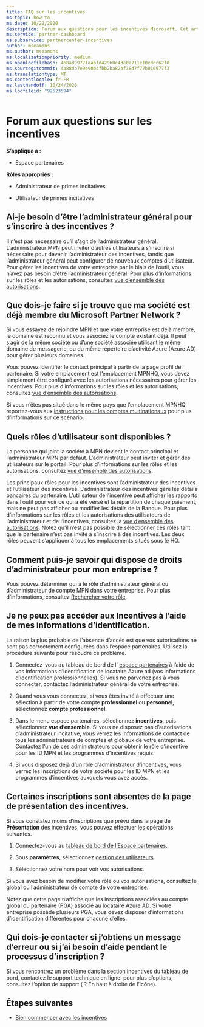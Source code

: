 ```yaml
---
title: FAQ sur les incentives
ms.topic: how-to
ms.date: 10/22/2020
description: Forum aux questions pour les incentives Microsoft. Cet article comprend des questions sur les rôles d’utilisateur, l’inscription ou la marche à suivre pour les messages d’erreur.
ms.service: partner-dashboard
ms.subservice: partnercenter-incentives
author: mseamons
ms.author: mseamons
ms.localizationpriority: medium
ms.openlocfilehash: 468ad99771aabfd42960e43e0a711e10eddc62f0
ms.sourcegitcommit: 4a88db7e9e90b4fbb2ba82af38d7f77b016977f3
ms.translationtype: MT
ms.contentlocale: fr-FR
ms.lasthandoff: 10/24/2020
ms.locfileid: "92523594"
---
```

# <a name="frequently-asked-questions-on-incentives"></a>Forum aux questions sur les incentives

**S’applique à :**

- Espace partenaires

**Rôles appropriés :**

- Administrateur de primes incitatives

- Utilisateur de primes incitatives

## <a name="do-i-need-to-be-the-global-admin-to-enroll-in-incentives"></a>Ai-je besoin d’être l’administrateur général pour s’inscrire à des incentives ?

Il n’est pas nécessaire qu’il s’agit de l’administrateur général. L’administrateur MPN peut inviter d’autres utilisateurs à s’inscrire si nécessaire pour devenir l’administrateur des incentives, tandis que l’administrateur général peut configurer de nouveaux comptes d’utilisateur. Pour gérer les incentives de votre entreprise par le biais de l’outil, vous n’avez pas besoin d’être l’administrateur général. Pour plus d’informations sur les rôles et les autorisations, consultez [vue d’ensemble des autorisations](permissions-overview.md).

## <a name="what-do-i-need-to-do-if-i-find-my-company-is-already-a-member-of-the-microsoft-partner-network"></a>Que dois-je faire si je trouve que ma société est déjà membre du Microsoft Partner Network ?

Si vous essayez de rejoindre MPN et que votre entreprise est déjà membre, le domaine est reconnu et vous associez le compte existant déjà. Il peut s’agir de la même société ou d’une société associée utilisant le même domaine de messagerie, ou du même répertoire d’activité Azure (Azure AD) pour gérer plusieurs domaines.

Vous pouvez identifier le contact principal à partir de la page profil de partenaire. Si votre emplacement est l’emplacement MPNHQ, vous devez simplement être configuré avec les autorisations nécessaires pour gérer les incentives. Pour plus d’informations sur les rôles et les autorisations, consultez [vue d’ensemble des autorisations](permissions-overview.md).

Si vous n’êtes pas situé dans le même pays que l’emplacement MPNHQ, reportez-vous aux [instructions pour les comptes multinationaux](https://support.microsoft.com/help/4515619/special-considerations-for-multi-national-partners-joining-the-microso) pour plus d’informations sur ce scénario.

## <a name="what-user-roles-are-available"></a>Quels rôles d’utilisateur sont disponibles ?

La personne qui joint la société à MPN devient le contact principal et l’administrateur MPN par défaut. L’administrateur peut inviter et gérer des utilisateurs sur le portail. Pour plus d’informations sur les rôles et les autorisations, consultez [vue d’ensemble des autorisations](permissions-overview.md).

Les principaux rôles pour les incentives sont l’administrateur des incentives et l’utilisateur des incentives. L’administrateur des incentives gère les détails bancaires du partenaire. L’utilisateur de l’incentive peut afficher les rapports dans l’outil pour voir ce qui a été versé et la répartition de chaque paiement, mais ne peut pas afficher ou modifier les détails de la Banque. Pour plus d’informations sur les rôles et les autorisations des utilisateurs de l’administrateur et de l’incentives, consultez la [vue d’ensemble des autorisations](permissions-overview.md). Notez qu’il n’est pas possible de sélectionner ces rôles tant que le partenaire n’est pas invité à s’inscrire à des incentives. Les deux rôles peuvent s’appliquer à tous les emplacements situés sous le HQ.

## <a name="how-can-i-find-out-who-has-admin-rights-for-my-company"></a>Comment puis-je savoir qui dispose de droits d’administrateur pour mon entreprise ?

Vous pouvez déterminer qui a le rôle d’administrateur général ou d’administrateur de compte MPN dans votre entreprise. Pour plus d’informations, consultez [Rechercher votre rôle](/partner-center/find-your-role.md).  

## <a name="i-cant-access-incentives-using-my-credentials"></a>Je ne peux pas accéder aux Incentives à l’aide de mes informations d’identification.

La raison la plus probable de l’absence d’accès est que vos autorisations ne sont pas correctement configurées dans l’espace partenaires. Utilisez la procédure suivante pour résoudre ce problème.

1. Connectez-vous au tableau de bord de l' [espace partenaires](https://partner.microsoft.com/dashboard/) à l’aide de vos informations d’identification de locataire Azure ad (vos informations d’identification professionnelles). Si vous ne parvenez pas à vous connecter, contactez l’administrateur général de votre entreprise.

2. Quand vous vous connectez, si vous êtes invité à effectuer une sélection à partir de votre compte **professionnel** ou **personnel**, sélectionnez **compte professionnel**.

3. Dans le menu espace partenaires, sélectionnez **incentives**, puis sélectionnez **vue d’ensemble**. Si vous ne disposez pas d’autorisations d’administrateur incitative, vous verrez les informations de contact de tous les administrateurs de comptes et globaux de votre entreprise. Contactez l’un de ces administrateurs pour obtenir le rôle d’incentive pour les ID MPN et les programmes d’incentives requis.

4. Si vous disposez déjà d’un rôle d’administrateur d’incentives, vous verrez les inscriptions de votre société pour les ID MPN et les programmes d’incentives auxquels vous avez accès.
 
## <a name="some-enrollments-are-missing-from-the-incentives-overview-page"></a>Certaines inscriptions sont absentes de la page de présentation des incentives.

Si vous constatez moins d’inscriptions que prévu dans la page de **Présentation** des incentives, vous pouvez effectuer les opérations suivantes.

1. Connectez-vous au [tableau de bord de l’Espace partenaires](https://partner.microsoft.com/dashboard/).

2. Sous **paramètres**, sélectionnez [gestion des utilisateurs](https://partner.microsoft.com/pcv/users).

3. Sélectionnez votre nom pour voir vos autorisations. 

Si vous avez besoin de modifier votre rôle ou vos autorisations, consultez le global ou l’administrateur de compte de votre entreprise.

Notez que cette page n’affiche que les inscriptions associées au compte global du partenaire (PGA) associé au locataire Azure AD. Si votre entreprise possède plusieurs PGA, vous devez disposer d’informations d’identification différentes pour chacune d’elles.

## <a name="who-should-i-contact-if-i-get-an-error-message-or-need-help-during-the-enrollment-process"></a>Qui dois-je contacter si j’obtiens un message d’erreur ou si j’ai besoin d’aide pendant le processus d’inscription ?

Si vous rencontrez un problème dans la section incentives du tableau de bord, contactez le support technique en ligne. pour plus d’options, consultez l’option de support ( ? En haut à droite de l’icône).

## <a name="next-steps"></a>Étapes suivantes

- [Bien commencer avec les incentives](incentives-get-started-intro.md)
